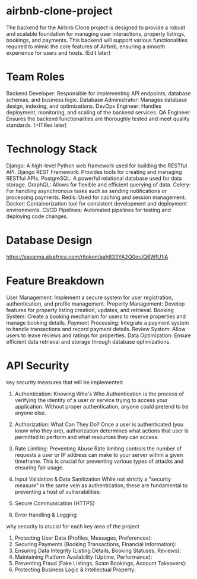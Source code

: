 # airbnb-clone-project 

The backend for the Airbnb Clone project is designed to provide a robust and scalable foundation for managing user interactions, property listings, bookings, and payments. This backend will support various functionalities required to mimic the core features of Airbnb, ensuring a smooth experience for users and hosts. (Edit later) 

# Team Roles 

Backend Developer: Responsible for implementing API endpoints, database schemas, and business logic.
Database Administrator: Manages database design, indexing, and optimizations.
DevOps Engineer: Handles deployment, monitoring, and scaling of the backend services.
QA Engineer: Ensures the backend functionalities are thoroughly tested and meet quality standards. (+ITRex later) 

# Technology Stack 

Django: A high-level Python web framework used for building the RESTful API.
Django REST Framework: Provides tools for creating and managing RESTful APIs.
PostgreSQL: A powerful relational database used for data storage.
GraphQL: Allows for flexible and efficient querying of data.
Celery: For handling asynchronous tasks such as sending notifications or processing payments.
Redis: Used for caching and session management.
Docker: Containerization tool for consistent development and deployment environments.
CI/CD Pipelines: Automated pipelines for testing and deploying code changes.

# Database Design 

https://savanna.alxafrica.com/rltoken/aah833YA2Q0orJQ6WfU1iA 

# Feature Breakdown 

User Management: Implement a secure system for user registration, authentication, and profile management.
Property Management: Develop features for property listing creation, updates, and retrieval.
Booking System: Create a booking mechanism for users to reserve properties and manage booking details.
Payment Processing: Integrate a payment system to handle transactions and record payment details.
Review System: Allow users to leave reviews and ratings for properties.
Data Optimization: Ensure efficient data retrieval and storage through database optimizations.

# API Security 

<gemini for="edits">

key security measures that will be implemented

1. Authentication: Knowing Who's Who
Authentication is the process of verifying the identity of a user or service trying to access your application. Without proper authentication, anyone could pretend to be anyone else.

2. Authorization: What Can They Do?
Once a user is authenticated (you know who they are), authorization determines what actions that user is permitted to perform and what resources they can access.

3. Rate Limiting: Preventing Abuse
Rate limiting controls the number of requests a user or IP address can make to your server within a given timeframe. This is crucial for preventing various types of attacks and ensuring fair usage.

4. Input Validation & Data Sanitization
While not strictly a "security measure" in the same vein as authentication, these are fundamental to preventing a host of vulnerabilities:

5. Secure Communication (HTTPS)

6. Error Handling & Logging

why security is crucial for each key area of the project 

1. Protecting User Data (Profiles, Messages, Preferences):
2. Securing Payments (Booking Transactions, Financial Information):
3. Ensuring Data Integrity (Listing Details, Booking Statuses, Reviews):
4. Maintaining Platform Availability (Uptime, Performance):
5. Preventing Fraud (Fake Listings, Scam Bookings, Account Takeovers):
6. Protecting Business Logic & Intellectual Property:

</gemini>









